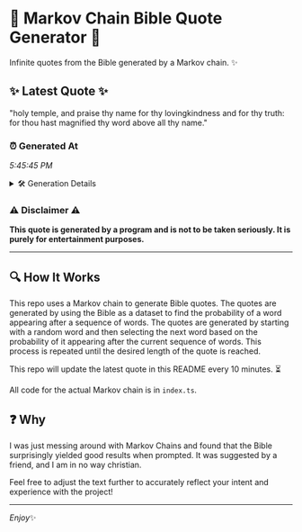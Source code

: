 # 📖 Markov Chain Bible Quote Generator 📖

Infinite quotes from the Bible generated by a Markov chain. ✨

## ✨ Latest Quote ✨
"holy temple, and praise thy name for thy lovingkindness and for thy truth: for thou hast magnified thy word above all thy name."

### ⏰ Generated At
*5:45:45 PM*

<details>
    <summary>🛠️ Generation Details</summary>
    <p>
        <strong>🌱 Seed:</strong> holy<br>
        <strong>🔄 Iterations:</strong> 22<br>
        <strong>📜 Context History:</strong><br>[ holy ]: temple,<br>[ holy, temple, ]: and<br>[ holy, temple,, and ]: praise<br>[ holy, temple,, and, praise ]: thy<br>[ holy, temple,, and, praise, thy ]: name<br>[ holy, temple,, and, praise, thy, name ]: for<br>[ temple,, and, praise, thy, name, for ]: thy<br>[ and, praise, thy, name, for, thy ]: lovingkindness<br>[ praise, thy, name, for, thy, lovingkindness ]: and<br>[ thy, name, for, thy, lovingkindness, and ]: for<br>[ name, for, thy, lovingkindness, and, for ]: thy<br>[ for, thy, lovingkindness, and, for, thy ]: truth:<br>[ thy, lovingkindness, and, for, thy, truth: ]: for<br>[ lovingkindness, and, for, thy, truth:, for ]: thou<br>[ and, for, thy, truth:, for, thou ]: hast<br>[ for, thy, truth:, for, thou, hast ]: magnified<br>[ thy, truth:, for, thou, hast, magnified ]: thy<br>[ truth:, for, thou, hast, magnified, thy ]: word<br>[ for, thou, hast, magnified, thy, word ]: above<br>[ thou, hast, magnified, thy, word, above ]: all<br>[ hast, magnified, thy, word, above, all ]: thy<br>[ magnified, thy, word, above, all, thy ]: name.<br>
    </p>
</details>

### ⚠️ Disclaimer ⚠️
**This quote is generated by a program and is not to be taken seriously. It is purely for entertainment purposes.**

---

## 🔍 How It Works

This repo uses a Markov chain to generate Bible quotes. The quotes are generated by using the Bible as a dataset to find the probability of a word appearing after a sequence of words. The quotes are generated by starting with a random word and then selecting the next word based on the probability of it appearing after the current sequence of words. This process is repeated until the desired length of the quote is reached.

This repo will update the latest quote in this README every 10 minutes. ⏳

All code for the actual Markov chain is in `index.ts`.

## ❓ Why

I was just messing around with Markov Chains and found that the Bible surprisingly yielded good results when prompted. 
It was suggested by a friend, and I am in no way christian.

Feel free to adjust the text further to accurately reflect your intent and experience with the project!

---

*Enjoy*✨
